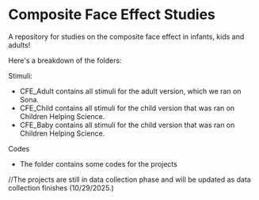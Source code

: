 # Composite Face Effect Studies
A repository for studies on the composite face effect in infants, kids and adults!

Here's a breakdown of the folders:

Stimuli:
 - CFE_Adult contains all stimuli for the adult version, which we ran on Sona.
 - CFE_Child contains all stimuli for the child version that was ran on Children Helping Science.
 - CFE_Baby contains all stimuli for the child version that was ran on Children Helping Science.
   
Codes
- The folder contains some codes for the projects

//The projects are still in data collection phase and will be updated as data collection finishes (10/29/2025.)
